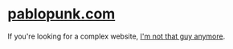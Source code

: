 # [pablopunk.com](https://pablopunk.com)

If you're looking for a complex website, [I'm not that guy anymore](https://github.com/pablopunk/pablopunk.com/pull/142).
